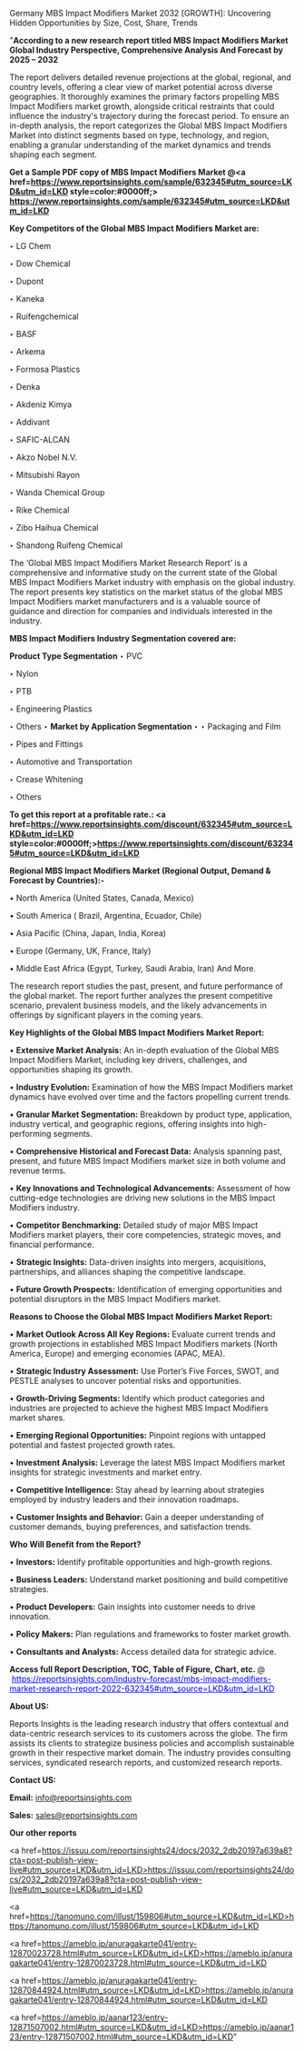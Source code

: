 Germany MBS Impact Modifiers Market 2032 [GROWTH]: Uncovering Hidden Opportunities by Size, Cost, Share, Trends

"<strong>According to a new research report titled MBS Impact Modifiers Market Global Industry Perspective, Comprehensive Analysis And Forecast by 2025 – 2032</strong>

The report delivers detailed revenue projections at the global, regional, and country levels, offering a clear view of market potential across diverse geographies. It thoroughly examines the primary factors propelling MBS Impact Modifiers market growth, alongside critical restraints that could influence the industry's trajectory during the forecast period. To ensure an in-depth analysis, the report categorizes the Global MBS Impact Modifiers Market into distinct segments based on type, technology, and region, enabling a granular understanding of the market dynamics and trends shaping each segment.

<strong>Get a Sample PDF copy of MBS Impact Modifiers Market </strong><strong>@<a href=https://www.reportsinsights.com/sample/632345#utm_source=LKD&utm_id=LKD style=color:#0000ff;> https://www.reportsinsights.com/sample/632345#utm_source=LKD&utm_id=LKD</a></strong></font>

<strong>Key Competitors of the Global MBS Impact Modifiers Market are:</strong>

‣ LG Chem

‣ Dow Chemical

‣ Dupont

‣ Kaneka

‣ Ruifengchemical

‣ BASF

‣ Arkema

‣ Formosa Plastics

‣ Denka

‣ Akdeniz Kimya

‣ Addivant

‣ SAFIC-ALCAN

‣ Akzo Nobel N.V.

‣ Mitsubishi Rayon

‣ Wanda Chemical Group

‣ Rike Chemical

‣ Zibo Haihua Chemical

‣ Shandong Ruifeng Chemical

The ‘Global MBS Impact Modifiers Market Research Report’ is a comprehensive and informative study on the current state of the Global MBS Impact Modifiers Market industry with emphasis on the global industry. The report presents key statistics on the market status of the global MBS Impact Modifiers market manufacturers and is a valuable source of guidance and direction for companies and individuals interested in the industry.

<strong>MBS Impact Modifiers Industry Segmentation covered are:</strong>

<strong>Product Type Segmentation</strong>
‣
PVC

‣ Nylon

‣ PTB

‣ Engineering Plastics

‣ Others
‣ 
<strong>Market by Application Segmentation</strong>
‣
‣  Packaging and Film

‣ Pipes and Fittings

‣ Automotive and Transportation

‣ Crease Whitening

‣ Others

<strong>To get this report at a profitable rate.: <a href=https://www.reportsinsights.com/discount/632345#utm_source=LKD&utm_id=LKD style=color:#0000ff;>https://www.reportsinsights.com/discount/632345#utm_source=LKD&utm_id=LKD</a></strong></font>

<strong>Regional MBS Impact Modifiers Market (Regional Output, Demand &amp; Forecast by Countries):-</strong>

• North America (United States, Canada, Mexico)

• South America ( Brazil, Argentina, Ecuador, Chile)

• Asia Pacific (China, Japan, India, Korea)

• Europe (Germany, UK, France, Italy)

• Middle East Africa (Egypt, Turkey, Saudi Arabia, Iran) And More.

The research report studies the past, present, and future performance of the global market. The report further analyzes the present competitive scenario, prevalent business models, and the likely advancements in offerings by significant players in the coming years.

<strong>Key Highlights of the Global MBS Impact Modifiers Market Report:</strong>

• <strong>Extensive Market Analysis:</strong> An in-depth evaluation of the Global MBS Impact Modifiers Market, including key drivers, challenges, and opportunities shaping its growth.

• <strong>Industry Evolution:</strong> Examination of how the MBS Impact Modifiers market dynamics have evolved over time and the factors propelling current trends.

• <strong>Granular Market Segmentation:</strong> Breakdown by product type, application, industry vertical, and geographic regions, offering insights into high-performing segments.

• <strong>Comprehensive Historical and Forecast Data:</strong> Analysis spanning past, present, and future MBS Impact Modifiers market size in both volume and revenue terms.

• <strong>Key Innovations and Technological Advancements:</strong> Assessment of how cutting-edge technologies are driving new solutions in the MBS Impact Modifiers industry.

• <strong>Competitor Benchmarking:</strong> Detailed study of major MBS Impact Modifiers market players, their core competencies, strategic moves, and financial performance.

• <strong>Strategic Insights:</strong> Data-driven insights into mergers, acquisitions, partnerships, and alliances shaping the competitive landscape.

• <strong>Future Growth Prospects:</strong> Identification of emerging opportunities and potential disruptors in the MBS Impact Modifiers market.

<strong>Reasons to Choose the Global MBS Impact Modifiers Market Report:</strong>

• <strong>Market Outlook Across All Key Regions:</strong> Evaluate current trends and growth projections in established MBS Impact Modifiers markets (North America, Europe) and emerging economies (APAC, MEA).

• <strong>Strategic Industry Assessment:</strong> Use Porter’s Five Forces, SWOT, and PESTLE analyses to uncover potential risks and opportunities.

• <strong>Growth-Driving Segments:</strong> Identify which product categories and industries are projected to achieve the highest MBS Impact Modifiers market shares.

• <strong>Emerging Regional Opportunities:</strong> Pinpoint regions with untapped potential and fastest projected growth rates.

• <strong>Investment Analysis:</strong> Leverage the latest MBS Impact Modifiers market insights for strategic investments and market entry.

• <strong>Competitive Intelligence:</strong> Stay ahead by learning about strategies employed by industry leaders and their innovation roadmaps.

• <strong>Customer Insights and Behavior:</strong> Gain a deeper understanding of customer demands, buying preferences, and satisfaction trends.

<strong>Who Will Benefit from the Report?</strong>

• <strong>Investors:</strong> Identify profitable opportunities and high-growth regions.

• <strong>Business Leaders:</strong> Understand market positioning and build competitive strategies.

• <strong>Product Developers:</strong> Gain insights into customer needs to drive innovation.

• <strong>Policy Makers:</strong> Plan regulations and frameworks to foster market growth.

• <strong>Consultants and Analysts:</strong> Access detailed data for strategic advice.
</ul>
<strong>Access full Report Description, TOC, Table of Figure, Chart, etc. </strong>@  <a href=https://reportsinsights.com/industry-forecast/mbs-impact-modifiers-market-research-report-2022-632345#utm_source=LKD&utm_id=LKD style=color:#0000ff;>https://reportsinsights.com/industry-forecast/mbs-impact-modifiers-market-research-report-2022-632345#utm_source=LKD&utm_id=LKD</a></font>

<strong><strong>About US</strong>:</strong>

Reports Insights is the leading research industry that offers contextual and data-centric research services to its customers across the globe. The firm assists its clients to strategize business policies and accomplish sustainable growth in their respective market domain. The industry provides consulting services, syndicated research reports, and customized research reports.

<strong>Contact US:</strong>

<p class=""""><b>Email:</b> <a href=mailto:info@reportsinsights.com>info@reportsinsights.com</a></p>
<p class=""""><b>Sales:</b> <a href=mailto:sales@reportsinsights.com>sales@reportsinsights.com</a></p>

<strong>Our other reports</strong>

<a href=https://issuu.com/reportsinsights24/docs/2032_2db20197a639a8?cta=post-publish-view-live#utm_source=LKD&utm_id=LKD>https://issuu.com/reportsinsights24/docs/2032_2db20197a639a8?cta=post-publish-view-live#utm_source=LKD&utm_id=LKD</a>

<a href=https://tanomuno.com/illust/159806#utm_source=LKD&utm_id=LKD>https://tanomuno.com/illust/159806#utm_source=LKD&utm_id=LKD</a>

<a href=https://ameblo.jp/anuragakarte041/entry-12870023728.html#utm_source=LKD&utm_id=LKD>https://ameblo.jp/anuragakarte041/entry-12870023728.html#utm_source=LKD&utm_id=LKD</a>

<a href=https://ameblo.jp/anuragakarte041/entry-12870844924.html#utm_source=LKD&utm_id=LKD>https://ameblo.jp/anuragakarte041/entry-12870844924.html#utm_source=LKD&utm_id=LKD</a>

<a href=https://ameblo.jp/aanar123/entry-12871507002.html#utm_source=LKD&utm_id=LKD>https://ameblo.jp/aanar123/entry-12871507002.html#utm_source=LKD&utm_id=LKD</a>"
